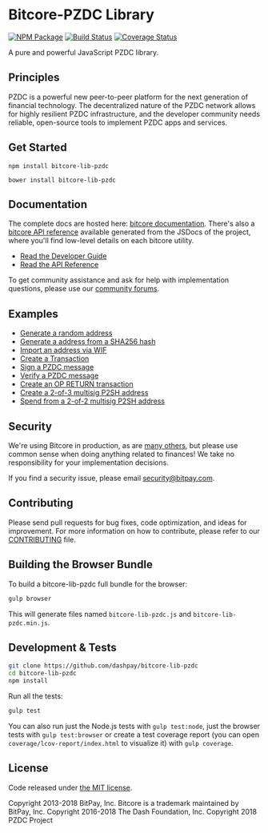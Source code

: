 Bitcore-PZDC Library
=======

[![NPM Package](https://img.shields.io/npm/v/bitcore-lib-pzdc.svg?style=flat-square)](https://www.npmjs.org/package/bitcore-lib-pzdc)
[![Build Status](https://img.shields.io/travis/pzdc-project/bitcore-lib-pzdc.svg?branch=master&style=flat-square)](https://travis-ci.org/pzdc-project/bitcore-lib-pzdc)
[![Coverage Status](https://img.shields.io/coveralls/dashpay/bitcore-lib-pzdc.svg?style=flat-square)](https://coveralls.io/github/dashpay/bitcore-lib-pzdc?branch=master)

A pure and powerful JavaScript PZDC library.

## Principles

PZDC is a powerful new peer-to-peer platform for the next generation of financial technology. The decentralized nature of the PZDC network allows for highly resilient PZDC infrastructure, and the developer community needs reliable, open-source tools to implement PZDC apps and services.

## Get Started

```
npm install bitcore-lib-pzdc
```

```
bower install bitcore-lib-pzdc
```

## Documentation

The complete docs are hosted here: [bitcore documentation](http://bitcore.io/guide/). There's also a [bitcore API reference](http://bitcore.io/api/) available generated from the JSDocs of the project, where you'll find low-level details on each bitcore utility.

- [Read the Developer Guide](http://bitcore.io/guide/)
- [Read the API Reference](http://bitcore.io/api/)

To get community assistance and ask for help with implementation questions, please use our [community forums](https://forum.bitcore.io/).

## Examples

* [Generate a random address](https://github.com/pzdc-project/bitcore-lib-pzdc/blob/master/docs/examples.md#generate-a-random-address)
* [Generate a address from a SHA256 hash](https://github.com/pzdc-project/bitcore-lib-pzdc/blob/master/docs/examples.md#generate-a-address-from-a-sha256-hash)
* [Import an address via WIF](https://github.com/pzdc-project/bitcore-lib-pzdc/blob/master/docs/examples.md#import-an-address-via-wif)
* [Create a Transaction](https://github.com/pzdc-project/bitcore-lib-pzdc/blob/master/docs/examples.md#create-a-transaction)
* [Sign a PZDC message](https://github.com/pzdc-project/bitcore-lib-pzdc/blob/master/docs/examples.md#sign-a-bitcoin-message)
* [Verify a PZDC message](https://github.com/pzdc-project/bitcore-lib-pzdc/blob/master/docs/examples.md#verify-a-bitcoin-message)
* [Create an OP RETURN transaction](https://github.com/pzdc-project/bitcore-lib-pzdc/blob/master/docs/examples.md#create-an-op-return-transaction)
* [Create a 2-of-3 multisig P2SH address](https://github.com/pzdc-project/bitcore-lib-pzdc/blob/master/docs/examples.md#create-a-2-of-3-multisig-p2sh-address)
* [Spend from a 2-of-2 multisig P2SH address](https://github.com/pzdc-project/bitcore-lib-pzdc/blob/master/docs/examples.md#spend-from-a-2-of-2-multisig-p2sh-address)


## Security

We're using Bitcore in production, as are [many others](http://bitcore.io#projects), but please use common sense when doing anything related to finances! We take no responsibility for your implementation decisions.

If you find a security issue, please email security@bitpay.com.

## Contributing

Please send pull requests for bug fixes, code optimization, and ideas for improvement. For more information on how to contribute, please refer to our [CONTRIBUTING](https://github.com/pzdc-project/bitcore-lib-pzdc/blob/master/CONTRIBUTING.md) file.

## Building the Browser Bundle

To build a bitcore-lib-pzdc full bundle for the browser:

```sh
gulp browser
```

This will generate files named `bitcore-lib-pzdc.js` and `bitcore-lib-pzdc.min.js`.

## Development & Tests

```sh
git clone https://github.com/dashpay/bitcore-lib-pzdc
cd bitcore-lib-pzdc
npm install
```

Run all the tests:

```sh
gulp test
```

You can also run just the Node.js tests with `gulp test:node`, just the browser tests with `gulp test:browser`
or create a test coverage report (you can open `coverage/lcov-report/index.html` to visualize it) with `gulp coverage`.

## License

Code released under [the MIT license](https://github.com/dashpay/bitcore-lib-pzdc/blob/master/LICENSE).

Copyright 2013-2018 BitPay, Inc. Bitcore is a trademark maintained by BitPay, Inc.
Copyright 2016-2018 The Dash Foundation, Inc.
Copyright 2018 PZDC Project

